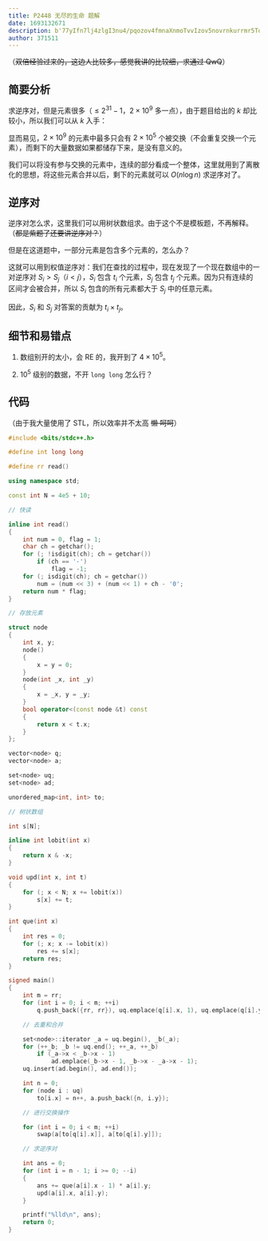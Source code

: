 ```yaml
---
title: P2448 无尽的生命 题解
date: 1693132671
description: b'77yIfn7lj4zlgI3nu4/pqozov4fmnaXnmoTvvIzov5novrnkurrmr5TovoPlpJrvvIzmhJ/op4nmiJHorrLnmoTmr5TovoPnu4bvvIzmsYLpgJrov4cgUXdRfn7vvIkKCiMjIOeugOimgeWIhuaekAoK5rGC6YCG5bqP5a+577yM5L2G5piv5YWD57Sg5b6I5aSa77yIJFxsZSAyXnszMX0gLSAxJO+8jCQyIFx0aW1lcyAxMF45JCDlpJrkuIDngrnvvInvvIznlLHkuo7popjnm67nu5nlh7rnmoQgJGskIOWNtOavlOi+g+Wwj++8jOaJgOS7peaIkeS7rOWPr+S7peS7jiAkayQg5YWl'
author: 371511
---
```


（~~双倍经验过来的，这边人比较多，感觉我讲的比较细，求通过 QwQ~~）

## 简要分析

求逆序对，但是元素很多（$\le 2^{31} - 1$，$2 \times 10^9$ 多一点），由于题目给出的 $k$ 却比较小，所以我们可以从 $k$ 入手：

显而易见，$2 \times 10^9$ 的元素中最多只会有 $2 \times 10^5$ 个被交换（不会重复交换一个元素），而剩下的大量数据如果都储存下来，是没有意义的。

我们可以将没有参与交换的元素中，连续的部分看成一个整体，这里就用到了离散化的思想，将这些元素合并以后，剩下的元素就可以 $O(n \log n)$ 求逆序对了。

## 逆序对

逆序对怎么求，这里我们可以用树状数组求。由于这个不是模板题，不再解释。（~~都是紫题了还要讲逆序对？~~）

但是在这道题中，一部分元素是包含多个元素的，怎么办？

这就可以用到权值逆序对：我们在查找的过程中，现在发现了一个现在数组中的一对逆序对 $S_i > S_j$（$i < j$），$S_i$ 包含 $t_i$ 个元素，$S_j$ 包含 $t_j$ 个元素。因为只有连续的区间才会被合并，所以 $S_i$ 包含的所有元素都大于 $S_j$ 中的任意元素。

因此，$S_i$ 和 $S_j$ 对答案的贡献为 $t_i \times t_j$。

## 细节和易错点

1. 数组别开的太小，会 RE 的，我开到了 $4 \times 10^5$。

2. $10^5$ 级别的数据，不开 `long long` 怎么行？

## 代码

（由于我大量使用了 STL，所以效率并不太高 ~~懒 呵呵~~）

```cpp
#include <bits/stdc++.h>

#define int long long

#define rr read()

using namespace std;

const int N = 4e5 + 10;

// 快读

inline int read()
{
    int num = 0, flag = 1;
    char ch = getchar();
    for (; !isdigit(ch); ch = getchar())
        if (ch == '-')
            flag = -1;
    for (; isdigit(ch); ch = getchar())
        num = (num << 3) + (num << 1) + ch - '0';
    return num * flag;
}

// 存放元素

struct node
{
    int x, y;
    node()
    {
        x = y = 0;
    }
    node(int _x, int _y)
    {
        x = _x, y = _y;
    }
    bool operator<(const node &t) const
    {
        return x < t.x;
    }
};

vector<node> q;
vector<node> a;

set<node> uq;
set<node> ad;

unordered_map<int, int> to;

// 树状数组

int s[N];

inline int lobit(int x)
{
    return x & -x;
}

void upd(int x, int t)
{
    for (; x < N; x += lobit(x))
        s[x] += t;
}

int que(int x)
{
    int res = 0;
    for (; x; x -= lobit(x))
        res += s[x];
    return res;
}

signed main()
{
    int m = rr;
    for (int i = 0; i < m; ++i)
        q.push_back({rr, rr}), uq.emplace(q[i].x, 1), uq.emplace(q[i].y, 1);

    // 去重和合并

    set<node>::iterator _a = uq.begin(), _b(_a);
    for (++_b; _b != uq.end(); ++_a, ++_b)
        if (_a->x < _b->x - 1)
            ad.emplace(_b->x - 1, _b->x - _a->x - 1);
    uq.insert(ad.begin(), ad.end());

    int n = 0;
    for (node i : uq)
        to[i.x] = n++, a.push_back({n, i.y});

    // 进行交换操作

    for (int i = 0; i < m; ++i)
        swap(a[to[q[i].x]], a[to[q[i].y]]);

    // 求逆序对

    int ans = 0;
    for (int i = n - 1; i >= 0; --i)
    {
        ans += que(a[i].x - 1) * a[i].y;
        upd(a[i].x, a[i].y);
    }

    printf("%lld\n", ans);
    return 0;
}
```

